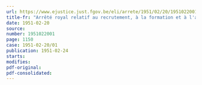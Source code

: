 ```yaml
---
url: https://www.ejustice.just.fgov.be/eli/arrete/1951/02/20/1951022001/justel
title-fr: "Arrêté royal relatif au recrutement, à la formation et à l'avancement des officiers des cadres actifs du service de santé et au statut de l'école du service de santé"
date: 1951-02-20
source:
number: 1951022001
page: 1150
case: 1951-02-20/01
publication: 1951-02-24
starts:
modifies:
pdf-original:
pdf-consolidated:
---
```


